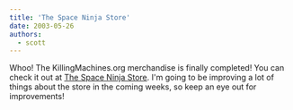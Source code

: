 ```yaml
---
title: 'The Space Ninja Store'
date: 2003-05-26
authors:
  - scott
---
```


Whoo! The KillingMachines.org merchandise is finally completed! You can check it out at [The Space Ninja Store](http://store.spaceninja.com/). I'm going to be improving a lot of things about the store in the coming weeks, so keep an eye out for improvements!
